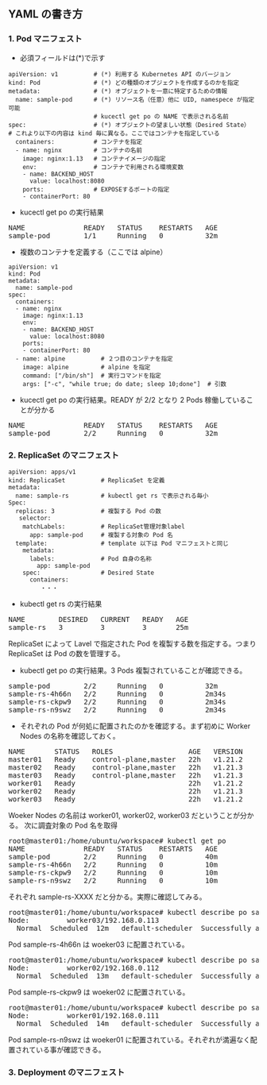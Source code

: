 ## YAML の書き方
### 1. Pod マニフェスト
- 必須フィールドは(*)で示す
```
apiVersion: v1          # (*) 利用する Kubernetes API のバージョン
kind: Pod               # (*) どの種類のオブジェクトを作成するのかを指定
metadata:               # (*) オブジェクトを一意に特定するための情報
  name: sample-pod      # (*) リソース名（任意）他に UID, namespece が指定可能
                        # kucectl get po の NAME で表示される名前
spec:                   # (*) オブジェクトの望ましい状態（Desired State）
# これより以下の内容は kind 毎に異なる。ここではコンテナを指定している
  containers:           # コンテナを指定
  - name: nginx         # コンテナの名前
    image: nginx:1.13   # コンテナイメージの指定
    env:                # コンテナで利用される環境変数
    - name: BACKEND_HOST
      value: localhost:8080
    ports:              # EXPOSEするポートの指定
    - containerPort: 80
```
- kucectl get po の実行結果
<pre>
NAME              READY   STATUS    RESTARTS   AGE
sample-pod        1/1     Running   0          32m
</pre>
- 複数のコンテナを定義する（ここでは alpine）
```
apiVersion: v1
kind: Pod
metadata:
  name: sample-pod
spec:
  containers:
  - name: nginx
    image: nginx:1.13
    env:
    - name: BACKEND_HOST
      value: localhost:8080
    ports:
    - containerPort: 80
  - name: alpine          # ２つ目のコンテナを指定
    image: alpine         # alpine を指定 
    command: ["/bin/sh"]  # 実行コマンドを指定
    args: ["-c", "while true; do date; sleep 10;done"]  # 引数
```
- kucectl get po の実行結果。READY が 2/2 となり 2 Pods 稼働していることが分かる
<pre>
NAME              READY   STATUS    RESTARTS   AGE
sample-pod        2/2     Running   0          32m
</pre>
### 2. ReplicaSet のマニフェスト
```
apiVersion: apps/v1
kind: ReplicaSet          # ReplicaSet を定義
metadata:
  name: sample-rs         # kubectl get rs で表示される毎小
Spec:
  replicas: 3             # 複製する Pod の数
   selector:
    matchLabels:          # ReplicaSet管理対象label
      app: sample-pod     # 複製する対象の Pod 名
  template:               # template 以下は Pod マニフェストと同じ
    metadata:
      labels:             # Pod 自身の名称
        app: sample-pod
    spec:                 # Desired State
      containers:
         ・・・
```
- kubectl get rs の実行結果
<pre>
NAME        DESIRED   CURRENT   READY   AGE
sample-rs   3         3         3       25m
</pre>
ReplicaSet によって Lavel で指定された Pod を複製する数を指定する。つまり ReplicaSet は Pod の数を管理する。
- kubectl get po の実行結果。3 Pods 複製されていることが確認できる。
<pre>
sample-pod        2/2     Running   0          32m
sample-rs-4h66n   2/2     Running   0          2m34s
sample-rs-ckpw9   2/2     Running   0          2m34s
sample-rs-n9swz   2/2     Running   0          2m34s
</pre>
- それぞれの Pod が何処に配置されたのかを確認する。まず初めに Worker Nodes の名称を確認しておく。
<pre>
NAME       STATUS   ROLES                  AGE   VERSION
master01   Ready    control-plane,master   22h   v1.21.2
master02   Ready    control-plane,master   22h   v1.21.3
master03   Ready    control-plane,master   22h   v1.21.3
worker01   Ready    <none>                       22h   v1.21.2
worker02   Ready    <none>                       22h   v1.21.3
worker03   Ready    <none>                       22h   v1.21.2</pre>
Woeker Nodes の名前は worker01, worker02, worker03 だということが分かる。
次に調査対象の Pod 名を取得
<pre>
root@master01:/home/ubuntu/workspace# kubectl get po
NAME              READY   STATUS    RESTARTS   AGE
sample-pod        2/2     Running   0          40m
sample-rs-4h66n   2/2     Running   0          10m
sample-rs-ckpw9   2/2     Running   0          10m
sample-rs-n9swz   2/2     Running   0          10m
</pre>
それぞれ sample-rs-XXXX だと分かる。実際に確認してみる。
<pre>
root@master01:/home/ubuntu/workspace# kubectl describe po sample-rs-4h66n | grep worker
Node:         worker03/192.168.0.113
  Normal  Scheduled  12m   default-scheduler  Successfully assigned default/sample-rs-4h66n to worker03
</pre>
Pod sample-rs-4h66n は woeker03 に配置されている。
<pre>
root@master01:/home/ubuntu/workspace# kubectl describe po sample-rs-ckpw9 | grep worker
Node:         worker02/192.168.0.112
  Normal  Scheduled  13m   default-scheduler  Successfully assigned default/sample-rs-ckpw9 to worker02
</pre>
Pod sample-rs-ckpw9 は woeker02 に配置されている。
<pre>
root@master01:/home/ubuntu/workspace# kubectl describe po sample-rs-n9swz | grep worker
Node:         worker01/192.168.0.111
  Normal  Scheduled  14m   default-scheduler  Successfully assigned default/sample-rs-n9swz to worker01
</pre>
Pod sample-rs-n9swz は woeker01 に配置されている。それぞれが満遍なく配置されている事が確認できる。
### 3. Deployment のマニフェスト
